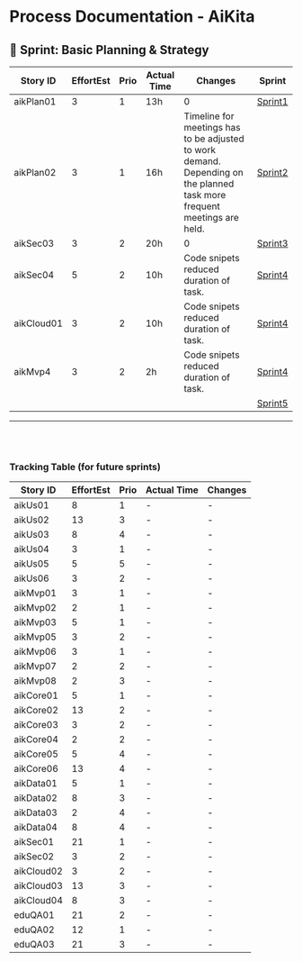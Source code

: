 # Process Documentation - AiKita

## 🏃 Sprint: Basic Planning & Strategy
| Story ID  | EffortEst | Prio | Actual Time | Changes | Sprint |
|-----------|-----------|------|-------------|---------|--------|
| aikPlan01 | 3         | 1    | 13h          | 0       |   [Sprint1](https://github.com/riosarah/AiKita.Planning/blob/main/syp/sprints_overview.md#calendar-sprint-1)   |
| aikPlan02 | 3         | 1    | 16h          | Timeline for meetings has to be adjusted to work demand. Depending on the planned task more frequent meetings are held. |  [Sprint2](https://github.com/riosarah/AiKita.Planning/blob/main/syp/sprints_overview.md#calendar-sprint-2)   |
| aikSec03 |     3     |  2  |      20h     |    0    |   [Sprint3](https://github.com/riosarah/AiKita.Planning/blob/main/syp/sprints_overview.md#calendar-sprint-3)   |
| aikSec04 |     5     |  2  |    10h     |   Code snipets reduced duration of task.   |   [Sprint4](https://github.com/riosarah/AiKita.Planning/blob/main/syp/sprints_overview.md#calendar-sprint-4)   |
| aikCloud01 |     3     |  2  |    10h     |   Code snipets reduced duration of task.   |   [Sprint4](https://github.com/riosarah/AiKita.Planning/blob/main/syp/sprints_overview.md#calendar-sprint-4)   |
| aikMvp4 |     3     |  2  |    2h     |     Code snipets reduced duration of task.   |   [Sprint4](https://github.com/riosarah/AiKita.Planning/blob/main/syp/sprints_overview.md#calendar-sprint-4)    |
|  |          |    |           |        |   [Sprint5](https://github.com/riosarah/AiKita.Planning/blob/main/syp/sprints_overview.md#calendar-sprint-5)   |


---

 

</br></br>
### Tracking Table (for future sprints)
| Story ID  | EffortEst | Prio | Actual Time | Changes |
|-----------|-----------|------|-------------|---------|
| aikUs01   | 8         | 1    | -           | -       |
| aikUs02   | 13         | 3    | -           | -       |
| aikUs03   | 8         | 4    | -           | -       |
| aikUs04   | 3         | 1    | -           | -       |
| aikUs05   | 5         | 5    | -           | -       |
| aikUs06   | 3         | 2    | -           | -       |
| aikMvp01  | 3         | 1    | -           | -       |
| aikMvp02  | 2         | 1    | -           | -       |
| aikMvp03  | 5         | 1    | -           | -       |
| aikMvp05  | 3         | 2    | -           | -       |
| aikMvp06  | 3         | 1    | -           | -       |
| aikMvp07  | 2         | 2    | -           | -       |
| aikMvp08  | 2         | 3    | -           | -       |
| aikCore01 | 5         | 1    | -           | -       |
| aikCore02 | 13         | 2    | -           | -       |
| aikCore03 | 3         | 2    | -           | -       |
| aikCore04 | 2         | 2    | -           | -       |
| aikCore05 | 5         | 4    | -           | -       |
| aikCore06 | 13        | 4   | -           | -       |
| aikData01 | 5         | 1    | -           | -       |
| aikData02 | 8         | 3    | -           | -       |
| aikData03 | 2         | 4    | -           | -       |
| aikData04 | 8         | 4    | -           | -       |
| aikSec01  | 21         | 1    | -           | -       |
| aikSec02  | 3         | 2    | -           | -       |
| aikCloud02| 3         | 2    | -           | -       |
| aikCloud03| 13         | 3    | -           | -       |
| aikCloud04| 8         | 3    | -           | -       |
| eduQA01   | 21        | 2    | -           | -       |
| eduQA02   | 12        | 1    | -           | -       |
| eduQA03   | 21         | 3    | -           | -       |



